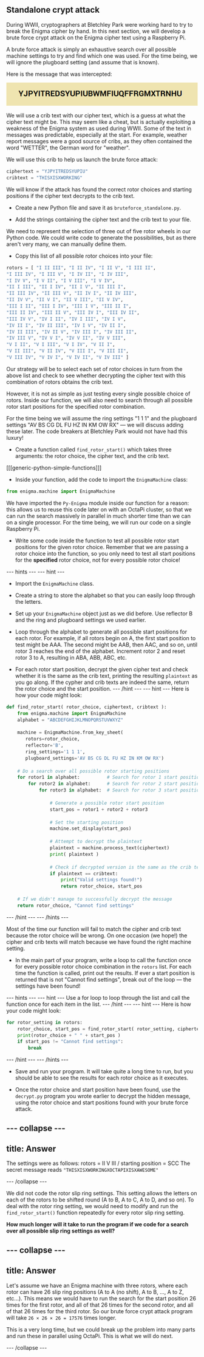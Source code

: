 ## Standalone crypt attack

During WWII, cryptographers at Bletchley Park were working hard to try to break the Enigma cipher by hand. In this next section, we will develop a brute force crypt attack on the Enigma cipher text using a Raspberry Pi.

A brute force attack is simply an exhaustive search over all possible machine settings to try and find which one was used. For the time being, we will ignore the plugboard setting (and assume that is known).

Here is the message that was intercepted:

![Intercepted message](images/intercepted-message.png)

We will use a crib text with our cipher text, which is a guess at what the cipher text might be. This may seem like a cheat, but is actually exploiting a weakness of the Enigma system as used during WWII. Some of the text in messages was predictable, especially at the start. For example, weather report messages were a good source of cribs, as they often contained the word "WETTER", the German word for "weather".

We will use this crib to help us launch the brute force attack:

```python
ciphertext = "YJPYITREDSYUPIU"
cribtext = "THISXISXWORKING"
```

We will know if the attack has found the correct rotor choices and starting positions if the cipher text decrypts to the crib text.

+ Create a new Python file and save it as `bruteforce_standalone.py`.

+ Add the strings containing the cipher text and the crib text to your file.

We need to represent the selection of three out of five rotor wheels in our Python code. We could write code to generate the possibilities, but as there aren't very many, we can manually define them.

+ Copy this list of all possible rotor choices into your file:

```python
rotors = [ "I II III", "I II IV", "I II V", "I III II",
"I III IV", "I III V", "I IV II", "I IV III",
"I IV V", "I V II", "I V III", "I V IV",
"II I III", "II I IV", "II I V", "II III I",
"II III IV", "II III V", "II IV I", "II IV III",
"II IV V", "II V I", "II V III", "II V IV",
"III I II", "III I IV", "III I V", "III II I",
"III II IV", "III II V", "III IV I", "III IV II",
"III IV V", "IV I II", "IV I III", "IV I V",
"IV II I", "IV II III", "IV I V", "IV II I",
"IV II III", "IV II V", "IV III I", "IV III II",
"IV III V", "IV V I", "IV V II", "IV V III",
"V I II", "V I III", "V I IV", "V II I",
"V II III", "V II IV", "V III I", "V III II",
"V III IV", "V IV I", "V IV II", "V IV III" ]
```

Our strategy will be to select each set of rotor choices in turn from the above list and check to see whether decrypting the cipher text with this combination of rotors obtains the crib text.

However, it is not as simple as just testing every single possible choice of rotors. Inside our function, we will also need to search through all possible rotor start positions for the specified rotor combination.

For the time being we will assume the ring settings "1 1 1" and the plugboard settings "AV BS CG DL FU HZ IN KM OW RX" — we will discuss adding these later. The code breakers at Bletchley Park would not have had this luxury!

+ Create a function called `find_rotor_start()` which takes three arguments: the rotor choice, the cipher text, and the crib text.

[[[generic-python-simple-functions]]]

+ Inside your function, add the code to import the `EnigmaMachine` class:

```python
from enigma.machine import EnigmaMachine
```

We have imported the `Py-Enigma` module inside our function for a reason: this allows us to reuse this code later on with an OctaPi cluster, so that we can run the search massively in parallel in much shorter time than we can on a single processor. For the time being, we will run our code on a single Raspberry Pi.

+ Write some code inside the function to test all possible rotor start positions for the given rotor choice. Remember that we are passing a rotor choice into the function, so you only need to test all start positions for the **specified** rotor choice, not for every possible rotor choice!

--- hints ---
--- hint ---
+ Import the `EnigmaMachine` class.

+ Create a string to store the alphabet so that you can easily loop through the letters.

+ Set up your `EnigmaMachine` object just as we did before. Use reflector B and the ring and plugboard settings we used earlier.

+ Loop through the alphabet to generate all possible start positions for each rotor. For example, if all rotors begin on A, the first start position to test might be AAA. The second might be AAB, then AAC, and so on, until rotor 3 reaches the end of the alphabet. Increment rotor 2 and reset rotor 3 to A, resulting in ABA, ABB, ABC, etc.

+ For each rotor start position, decrypt the given cipher text and check whether it is the same as the crib text, printing the resulting `plaintext` as you go along. If the cypher and crib texts are indeed the same, return the rotor choice and the start position.
--- /hint ---
--- hint ---
Here is how your code might look:

```python
def find_rotor_start( rotor_choice, ciphertext, cribtext ):
    from enigma.machine import EnigmaMachine
    alphabet = "ABCDEFGHIJKLMNOPQRSTUVWXYZ"

    machine = EnigmaMachine.from_key_sheet(
       rotors=rotor_choice,
       reflector='B',
       ring_settings='1 1 1',		
       plugboard_settings='AV BS CG DL FU HZ IN KM OW RX')		

    # Do a search over all possible rotor starting positions
    for rotor1 in alphabet:          # Search for rotor 1 start position
        for rotor2 in alphabet:      # Search for rotor 2 start position
            for rotor3 in alphabet:  # Search for rotor 3 start position

                # Generate a possible rotor start position
                start_pos = rotor1 + rotor2 + rotor3

                # Set the starting position
                machine.set_display(start_pos)

                # Attempt to decrypt the plaintext
                plaintext = machine.process_text(ciphertext)
                print( plaintext )

                # Check if decrypted version is the same as the crib text
                if plaintext == cribtext:
                    print("Valid settings found!")
                    return rotor_choice, start_pos

    # If we didn't manage to successfully decrypt the message
    return rotor_choice, "Cannot find settings"
```
--- /hint ---
--- /hints ---

Most of the time our function will fail to match the cipher and crib text because the rotor choice will be wrong. On one occasion (we hope!) the cipher and crib texts will match because we have found the right machine setting.

+ In the main part of your program, write a loop to call the function once for every possible rotor choice combination in the `rotors` list. For each time the function is called, print out the results. If ever a start position is returned that is not "Cannot find settings", break out of the loop — the settings have been found!

--- hints ---
--- hint ---
Use a for loop to loop through the list and call the function once for each item in the list.
--- /hint ---
--- hint ---
Here is how your code might look:

```python
for rotor_setting in rotors:
    rotor_choice, start_pos = find_rotor_start( rotor_setting, ciphertext, cribtext )
    print(rotor_choice + " " + start_pos )
    if start_pos != "Cannot find settings":
        break
```
--- /hint ---
--- /hints ---

+ Save and run your program. It will take quite a long time to run, but you should be able to see the results for each rotor choice as it executes.

+ Once the rotor choice and start position have been found, use the `decrypt.py` program you wrote earlier to decrypt the hidden message, using the rotor choice and start positions found with your brute force attack.

--- collapse ---
---
title: Answer
---

The settings were as follows: rotors = II V III / starting position = SCC
The secret message reads `"THISXISXWORKINGXOCTAPIXISXAWESOME"`

--- /collapse ---

We did not code the rotor slip ring settings. This setting allows the letters on each of the rotors to be shifted round (A to B, A to C, A to D, and so on). To deal with the rotor ring setting, we would need to modify and run the `find_rotor_start()` function repeatedly for every rotor slip ring setting.

**How much longer will it take to run the program if we code for a search over all possible slip ring settings as well?**

--- collapse ---
---
title: Answer
---
Let's assume we have an Enigma machine with three rotors, where each rotor can have 26 slip ring positions (A to A (no shift), A to B, ..., A to Z, etc...). This means we would have to run the search for the start position 26 times for the first rotor, and all of that 26 times for the second rotor, and all of that 26 times for the third rotor. So our brute force crypt attack program will take `26 × 26 × 26 = 17576` times longer.

This is a very long time, but we could break up the problem into many parts and run these in parallel using OctaPi. This is what we will do next.

--- /collapse ---
